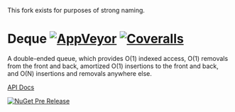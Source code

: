 This fork exists for purposes of strong naming.

# Deque [![AppVeyor](https://img.shields.io/appveyor/ci/StephenCleary/Deque.svg?style=plastic)](https://ci.appveyor.com/project/StephenCleary/Deque) [![Coveralls](https://img.shields.io/coveralls/StephenCleary/Deque.svg?style=plastic)](https://coveralls.io/r/StephenCleary/Deque)

A double-ended queue, which provides O(1) indexed access, O(1) removals from the front and back, amortized O(1) insertions to the front and back, and O(N) insertions and removals anywhere else.

[API Docs](http://dotnetapis.com/pkg/Nito.Collections.Deque)

[![NuGet Pre Release](https://img.shields.io/nuget/vpre/Nito.Collections.Deque.svg?style=plastic)](https://www.nuget.org/packages/Nito.Collections.Deque/)
